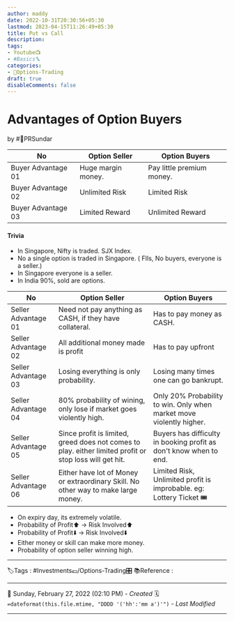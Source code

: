 ```yaml
---
author: maddy
date: 2022-10-31T20:30:56+05:30
lastmod: 2023-04-15T11:26:49+05:30
title: Put vs Call
description: 
tags:
- Youtube📺
- #Basics🔤 
categories: 
- 🤹Options-Trading
draft: true
disableComments: false
---
```

# Advantages of Option Buyers
by #🧔PRSundar 

| No  | Option Seller | Option Buyers |
| --- | ---- | --- |
| Buyer Advantage 01   |  Huge margin money.    |  Pay little premium money.   |
| Buyer Advantage 02   |   Unlimited Risk   |   Limited Risk  |
| Buyer Advantage 03    |   Limited Reward  |   Unlimited Reward  |

#### Trivia
- In Singapore, Nifty is traded. SJX Index.
- No a single option is traded in Singapore. ( FIIs, No buyers, everyone is a seller.)
- In Singapore everyone is a seller.
- In India 90%, sold are options.

| No                  | Option Seller                                                       | Option Buyers                                                        |
| ------------------- | ------------------------------------------------------------------- | -------------------------------------------------------------------- |
| Seller Advantage 01 | Need not pay anything as CASH, if they have collateral.             | Has to pay money as CASH.                                            |
| Seller Advantage 02 | All additional money made is profit                                 | Has to pay upfront                                                   |
| Seller Advantage 03 | Losing everything is only probability.                              | Losing many times one can go bankrupt.                               |
| Seller Advantage 04 | 80% probability of wining, only lose if market goes violently high. | Only 20% Probability to win. Only when market move violently higher. |
| Seller Advantage 05 | Since profit is limited, greed does not comes to play. either limited profit or stop loss will get hit.                                                                    | Buyers has difficulty in booking profit as don't know when to end.   |
| Seller Advantage 06 | Either have lot of Money or extraordinary Skill. No other way to make large money.| Limited Risk, Unlimited profit is improbable. eg: Lottery Ticket 🎟️                                                                    |

- On expiry day, its extremely volatile.
- Probability of Profit⬆️ -> Risk Involved⬆️
- Probability of Profit⬇️ -> Risk Involved⬇️
- Either money or skill can make more money.
- Probability of option seller winning high.

---
🏷️Tags : #Investments💷/Options-Trading🎛️ 
📚Reference :

---
📅   Sunday, February 27, 2022  (02:10 PM) - *Created*
🗓️ `=dateformat(this.file.mtime, "DDDD '('hh':'mm a')'")` - *Last Modified* 

---

